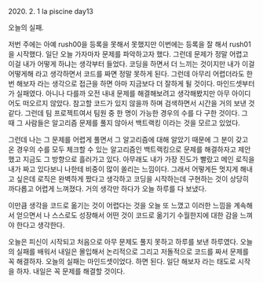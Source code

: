2020\. 2. 1 la piscine day13

오늘의 실패.

저번 주에는 아예 rush00을 등록을 못해서 못했지만 이번에는 등록을 잘 해서 rush01을 시작했다.
일단 오늘 가자마자 문제를 파악하고자 했다. 그런데 문제가 정말 어렵고 이걸 내가 어떻게 하냐는
생각부터 들었다. 코딩을 하면서 더 느끼는 것이지만 내가 이걸 어떻게해 라고 생각하면서 코드를
짜면 정말 못하게 된다. 그런데 아무리 어렵더라도 한 번 해보자 라는 생각으로 접근을 하면
아마 지금보다 더 잘하게 될 것이다. 마인드셋부터가 실패였다. 아니나 다를까 오전 내내 문제를
해결해보려고 생각해봤지만 아무 아이디어도 떠오르지 않았다. 참고할 코드가 있지 않을까 하며
검색하면서 시간을 거의 보낸 것 같다. 그런데 팀 프로젝트여서 팀원 중 한 명이 가능한 경우의 수를
다 구한 것이다. 그 때 그 사람들은 알고리즘 문제를 풀지 않아서 백트랙킹 이라는 것을 모르고 있었다.

그런데 나는 그 문제를 어렵게 풀면서 그 알고리즘에 대해 알았기 때문에 그 분이 갖고 온 경우의 수를
모두 체크할 수 있는 알고리즘인 백트랙킹으로 문제를 해결하자고 제안했고 지금도 그 방향으로
흘러가고 있다. 아무래도 내가 가장 진도가 빨랐고 메인 로직을 내가 짜고 있다보니 나한테 비중이 많이
쏠리는 느낌이다. 그래서 어떻게든 멋지게 해내고 싶은데 로직은 완벽하게 짰다고 생각하고 코딩을
시작하는데 구현하는 것이 상당히 까다롭고 어렵게 느껴졌다. 거의 생각만 하다가 오늘 하루를 다 보냈다.

이만큼 생각을 코드로 옮기는 것이 어렵다는 것을 오늘 또 느꼈고 이러한 느낌을 계속해서 얻으면서
나 스스로도 성장해서 어떤 것이 코드로 옮기기 수월한지에 대한 감을 느껴야 한다고 생각한다.

오늘은 피신이 시작되고 처음으로 아무 문제도 풀지 못하고 하루를 보낸 하루였다. 오늘의 실패를 배워서
내일은 몰입해서 논리적으로 그리고 저돌적으로 코드를 짜서 문제를 꼭 해결하자. 오늘의 실패는
마인드셋이었다. 하면 된다. 일단 해보자 라는 태도로 시작을 하자. 내일은 꼭 문제를 해결할 것이다.
